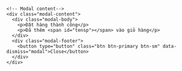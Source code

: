 <div id="myModal" class="modal fade" role="dialog">
  <div class="modal-dialog modal-sm">

	<!-- Modal content-->
	<div class="modal-content">
	  <div class="modal-body">
		<p>Đặt hàng thành công</p>
		<p>Đã thêm <span id="tensp"></span> vào giỏ hàng</p>
	  </div>
	  <div class="modal-footer">
		<button type="button" class="btn btn-primary btn-sm" data-dismiss="modal">Close</button>
	  </div>
	</div>

  </div>
</div>  
